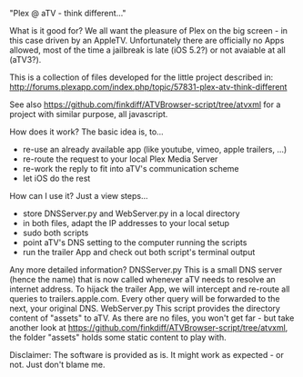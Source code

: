 "Plex @ aTV - think different..."

What is it good for?
We all want the pleasure of Plex on the big screen - in this case driven by an AppleTV.
Unfortunately there are officially no Apps allowed, most of the time a jailbreak is late (iOS 5.2?) or not avaiable at all (aTV3?).

This is a collection of files developed for the little project described in:
http://forums.plexapp.com/index.php/topic/57831-plex-atv-think-different

See also https://github.com/finkdiff/ATVBrowser-script/tree/atvxml for a project with similar purpose, all javascript.


How does it work?
The basic idea is, to...
- re-use an already available app (like youtube, vimeo, apple trailers, ...)
- re-route the request to your local Plex Media Server
- re-work the reply to fit into aTV's communication scheme
- let iOS do the rest


How can I use it?
Just a view steps...
- store DNSServer.py and WebServer.py in a local directory
- in both files, adapt the IP addresses to your local setup
- sudo both scripts
- point aTV's DNS setting to the computer running the scripts
- run the trailer App and check out both script's terminal output


Any more detailed information?
DNSServer.py
This is a small DNS server (hence the name) that is now called whenever aTV needs to resolve an internet address. To hijack the trailer App, we will intercept and re-route all queries to trailers.apple.com. Every other query will be forwarded to the next, your original DNS.
WebServer.py
This script provides the directory content of "assets" to aTV. As there are no files, you won't get far - but take another look at https://github.com/finkdiff/ATVBrowser-script/tree/atvxml, the folder "assets" holds some static content to play with.


Disclaimer:
The software is provided as is. It might work as expected - or not. Just don't blame me.
